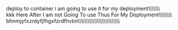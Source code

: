 
deploy to container
i am going to use it for my deployment\\\\\\\\\\\\\\\
kkk Here After I am not Going To use Thus For My Deployment\\\\\\\\\\\\\\\\\
bhnmjyfxzrdyfjfhgxfzrdfhvbn\\\\\\\\\\\\\\\\\\\\\\\\\\\\\\\\\\\\\\\\\\\\\\\\\\\
